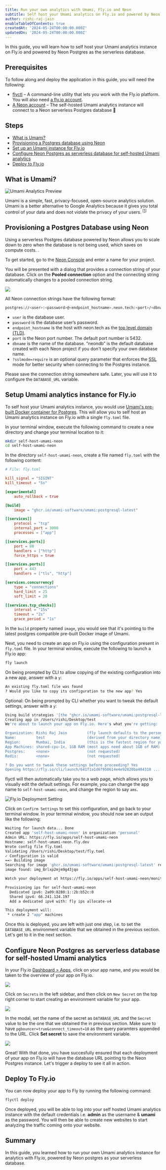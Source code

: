 ```yaml
---
title: Run your own analytics with Umami, Fly.io and Neon
subtitle: Self host your Umami analytics on Fly.io and powered by Neon Postgres
author: rishi-raj-jain
enableTableOfContents: true
createdAt: '2024-05-24T00:00:00.000Z'
updatedOn: '2024-05-24T00:00:00.000Z'
---
```


In this guide, you will learn how to self host your Umami analytics instance on Fly.io and powered by Neon Postgres as the serverless database.

## Prerequisites

To follow along and deploy the application in this guide, you will need the following:

- [flyctl](https://fly.io/docs/getting-started/installing-flyctl/) – A command-line utility that lets you work with the Fly.io platform. You will also need [a fly.io account](https://fly.io/docs/hands-on/sign-up/).
- [A Neon account](https://console.neon.tech/signup) – The self-hosted Umami analytics instance will connect to a Neon serverless Postgres database 🚀

## Steps

- [What is Umami?](#what-is-umami)
- [Provisioning a Postgres database using Neon](#provisioning-a-postgres-database-using-neon)
- [Set up an Umami instance for Fly.io](#set-up-an-umami-instance-for-flyio)
- [Configure Neon Postgres as serverless database for self-hosted Umami analytics](#set-neon-postgres-as-serverless-database-for-self-hosted-umami-analytics)
- [Deploy to Fly.io](#deploy-to-flyio)

## What is Umami?

![Umami Analytics Preview](/guides/images/self-hosting-umami-neon/umami.jpeg)

Umami is a simple, fast, privacy-focused, open-source analytics solution. Umami is a better alternative to Google Analytics because it gives you total control of your data and does not violate the privacy of your users. <sup>[[1](https://umami.is/docs)]</sup>

## Provisioning a Postgres Database using Neon

Using a serverless Postgres database powered by Neon allows you to scale down to zero when the database is not being used, which saves on compute costs.
.

To get started, go to the [Neon Console](https://console.neon.tech/app/projects) and enter a name for your project.

You will be presented with a dialog that provides a connection string of your database. Click on the **Pooled connection** option and the connecting string automatically changes to a pooled connection string.

![](/guides/images/self-hosting-umami-neon/1689d44f-4c5d-4b2a-8d13-32407f9c8781.png)

All Neon connection strings have the following format:

```bash
postgres://<user>:<password>@<endpoint_hostname>.neon.tech:<port>/<dbname>
```

- `user` is the database user.
- `password` is the database user’s password.
- `endpoint_hostname` is the host with neon.tech as the [top level domain (TLD)](https://www.cloudflare.com/en-gb/learning/dns/top-level-domain/).
- `port` is the Neon port number. The default port number is 5432.
- `dbname` is the name of the database. “neondb” is the default database created with each Neon project if you don't specify your own database name.
- `?sslmode=require` is an optional query parameter that enforces the [SSL](https://www.cloudflare.com/en-gb/learning/ssl/what-is-ssl/) mode for better security when connecting to the Postgres instance.

Please save the connection string somewhere safe. Later, you will use it to configure the `DATABASE_URL` variable.

## Setup Umami analytics instance for Fly.io

To self host your Umami analytics instance, you would use [Umami's pre-built Docker container for Postgres](https://github.com/umami-software/umami/pkgs/container/umami/157800125?tag=postgresql-latest). This will allow you to self host an Umami analytics instance on Fly.io with a single `fly.toml` file.

In your terminal window, execute the following command to create a new directory and change your terminal location to it:

```bash
mkdir self-host-umami-neon
cd self-host-umami-neon
```

In the directory `self-host-umami-neon`, create a file named `fly.toml` with the following content:

```toml
# File: fly.toml

kill_signal = "SIGINT"
kill_timeout = "5s"

[experimental]
    auto_rollback = true

[build]
    image = "ghcr.io/umami-software/umami:postgresql-latest"

[[services]]
    protocol = "tcp"
    internal_port = 3000
    processes = ["app"]

[[services.ports]]
    port = 80
    handlers = ["http"]
    force_https = true

[[services.ports]]
    port = 443
    handlers = ["tls", "http"]

[services.concurrency]
    type = "connections"
    hard_limit = 25
    soft_limit = 20

[[services.tcp_checks]]
    interval = "15s"
    timeout = "2s"
    grace_period = "1s"
```

In the `build` property named `image`, you would see that it's pointing to the latest postgres compatible pre-built Docker image of Umami.

Next, you need to create an app on Fly.io using the configuration present in `fly.toml` file. In your terminal window, execute the following to launch a Fly.io app:

```bash
fly launch
```

On being prompted by CLI to allow copying of the existing configuration into a new app, answer with a `y`:

```bash
An existing fly.toml file was found
? Would you like to copy its configuration to the new app? Yes
```

Optional: On being prompted by CLI whether you want to tweak the default settings, answer with a `y`:

```bash
Using build strategies '[the "ghcr.io/umami-software/umami:postgresql-latest" docker image]'. Remove [build] from fly.toml to force a rescan
Creating app in /Users/rishi/Desktop/test
We're about to launch your app on Fly.io. Here's what you're getting:

Organization: Rishi Raj Jain         (fly launch defaults to the personal org)
Name:         test                   (derived from your directory name)
Region:       Mumbai, India          (this is the fastest region for you)
App Machines: shared-cpu-1x, 1GB RAM (most apps need about 1GB of RAM)
Postgres:     <none>                 (not requested)
Redis:        <none>                 (not requested)

? Do you want to tweak these settings before proceeding? Yes
Opening https://fly.io/cli/launch/641f1a1d67950614e4e92820ba484310 ...
```

flyctl will then automatically take you to a web page, which allows you to visually edit the default settings. For example, you can change the app name to `self-host-umami-neon`, and change the region to say `ams`.

![Fly.io Deployment Setting](/guides/images/self-hosting-umami-neon/307247099-acca8350-75c8-4007-b486-42c4102dfe40.png)

Click on `Confirm Settings` to set this configuration, and go back to your terminal window. In your terminal window, you should now see an output like the following:

```bash
Waiting for launch data... Done
Created app 'self-host-umami-neon' in organization 'personal'
Admin URL: https://fly.io/apps/self-host-umami-neon
Hostname: self-host-umami-neon.fly.dev
Wrote config file fly.toml
Validating /Users/rishi/Desktop/test/fly.toml
✓ Configuration is valid
==> Building image
Searching for image 'ghcr.io/umami-software/umami:postgresql-latest' remotely...
image found: img_8rlxp2mjm9g43jqo

Watch your deployment at https://fly.io/apps/self-host-umami-neon/monitoring

Provisioning ips for self-host-umami-neon
  Dedicated ipv6: 2a09:8280:1::2b:b52c:0
  Shared ipv4: 66.241.124.197
  Add a dedicated ipv4 with: fly ips allocate-v4

This deployment will:
 * create 2 "app" machines
```

Once this is deployed, you are left with just one step, i.e. to set the `DATABASE_URL` environment variable that we obtained in the previous section. Let's get to it in the next section.

## Configure Neon Postgres as serverless database for self-hosted Umami analytics

In your Fly.io [Dashboard > Apps](https://fly.io/dashboard), click on your app name, and you would be taken to the overview of your app on Fly.io.

![](/guides/images/self-hosting-umami-neon/307262264-17f870e2-379f-4d80-b37e-6dac9075174c.png)

Click on `Secrets` in the left sidebar, and then click on `New Secret` on the top right corner to start creating an environment variable for your app.

![](/guides/images/self-hosting-umami-neon/307263442-b835f320-8ae8-4a8a-a4f0-dbeb9e07530f.png)

In the modal, set the name of the secret as `DATABASE_URL` and the `Secret` value to be the one that we obtained the in previous section. Make sure to have `pgbouncer=true&connect_timeout=10` as the query paramters appended to the URL. Click **Set secret** to save the environment variable.

![](/guides/images/self-hosting-umami-neon/307263972-75bef039-f4d1-4b7d-a66d-dd312290a6d1.png)

Great! With that done, you have succesfully ensured that each deployment of your app on Fly.io will have the database URL pointing to the Neon Postgres instance. Let's trigger a deploy to see it all in action.

## Deploy To Fly.io

You can now deploy your app to Fly by running the following command:

```bash
flyctl deploy
```

Once deployed, you will be able to log into your self hosted Umami analytics instance with the default credentials i.e. **admin** as the username & **umami** as the password. You will then be able to create new websites to start analyzing the traffic coming onto your website.

## Summary

In this guide, you learned how to run your own Umami analytics instance for analytics with Fly.io, powered by Neon postgres as your serverless database.

<NeedHelp />
